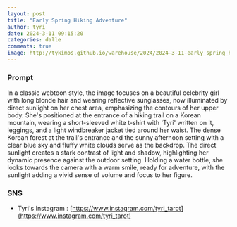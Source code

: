 ```yaml
---
layout: post
title: "Early Spring Hiking Adventure"
author: tyri
date: 2024-3-11 09:15:20
categories: dalle
comments: true
image: http://tykimos.github.io/warehouse/2024/2024-3-11-early_spring_hiking_adventure_title.jpeg
---
```


### Prompt

In a classic webtoon style, the image focuses on a beautiful celebrity girl with long blonde hair and wearing reflective sunglasses, now illuminated by direct sunlight on her chest area, emphasizing the contours of her upper body. She's positioned at the entrance of a hiking trail on a Korean mountain, wearing a short-sleeved white t-shirt with 'Tyri' written on it, leggings, and a light windbreaker jacket tied around her waist. The dense Korean forest at the trail's entrance and the sunny afternoon setting with a clear blue sky and fluffy white clouds serve as the backdrop. The direct sunlight creates a stark contrast of light and shadow, highlighting her dynamic presence against the outdoor setting. Holding a water bottle, she looks towards the camera with a warm smile, ready for adventure, with the sunlight adding a vivid sense of volume and focus to her figure.

### SNS

* Tyri's Instagram : [https://www.instagram.com/tyri_tarot](https://www.instagram.com/tyri_tarot)


